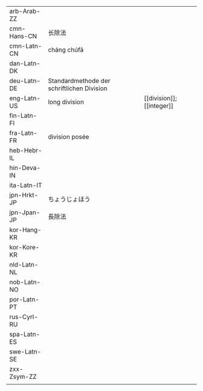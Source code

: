 | | | |
|-|-|-|
| arb-Arab-ZZ |  |  |
| cmn-Hans-CN | 长除法 |  |
| cmn-Latn-CN | cháng chúfǎ |  |
| dan-Latn-DK |  |  |
| deu-Latn-DE | Standardmethode der schriftlichen Division |  |
| eng-Latn-US | long division | [[division]]; [[integer]] |
| fin-Latn-FI |  |  |
| fra-Latn-FR | division posée |  |
| heb-Hebr-IL |  |  |
| hin-Deva-IN |  |  |
| ita-Latn-IT |  |  |
| jpn-Hrkt-JP | ちょうじょほう |  |
| jpn-Jpan-JP | 長除法 |  |
| kor-Hang-KR |  |  |
| kor-Kore-KR |  |  |
| nld-Latn-NL |  |  |
| nob-Latn-NO |  |  |
| por-Latn-PT |  |  |
| rus-Cyrl-RU |  |  |
| spa-Latn-ES |  |  |
| swe-Latn-SE |  |  |
| zxx-Zsym-ZZ |  |  |
|  |  |  |
